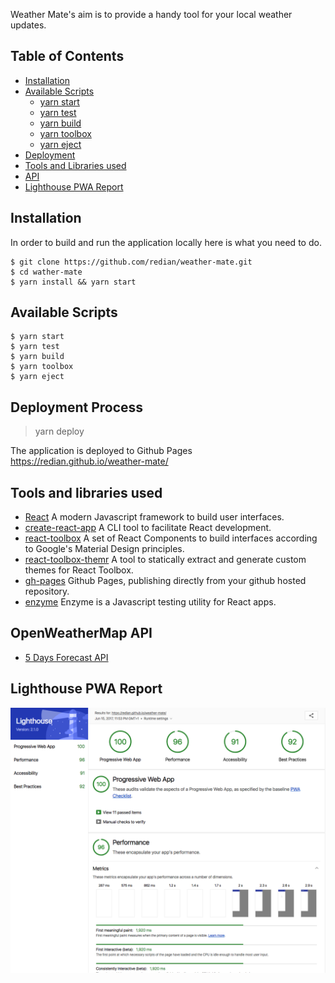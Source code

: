Weather Mate's aim is to provide a handy tool for your local weather updates.

## Table of Contents

- [Installation](#installation)
- [Available Scripts](#available-scripts)
  - [yarn start](#yarn-start)
  - [yarn test](#yarn-test)
  - [yarn build](#yarn-build)
  - [yarn toolbox](#yarn-toolbox)
  - [yarn eject](#yarn-eject)
- [Deployment](#deployment)
- [Tools and Libraries used](#tool-libraries-used)
- [API](#openweathermap-api)
- [Lighthouse PWA Report](#lighthouse-pwa-report)

## Installation

In order to build and run the application locally here is what you need to do.
```
$ git clone https://github.com/redian/weather-mate.git
$ cd wather-mate
$ yarn install && yarn start
```

## Available Scripts
```
$ yarn start
$ yarn test
$ yarn build
$ yarn toolbox
$ yarn eject
```

## Deployment Process
> yarn deploy

The application is deployed to Github Pages https://redian.github.io/weather-mate/


## Tools and libraries used
- [React](https://facebook.github.io/react/) A modern Javascript framework to build user interfaces.
- [create-react-app](https://github.com/facebookincubator/create-react-app) A CLI tool to facilitate React development.
- [react-toolbox](https://github.com/react-toolbox/react-toolbox) A set of React Components to build interfaces according to Google's Material Design principles.
- [react-toolbox-themr](https://github.com/react-toolbox/react-toolbox-themr) A tool to statically extract and generate custom themes for React Toolbox.
- [gh-pages](https://pages.github.com/) Github Pages, publishing directly from your github hosted repository.
- [enzyme](http://airbnb.io/enzyme/) Enzyme is a Javascript testing utility for React apps.

## OpenWeatherMap API 
- [5 Days Forecast API](http://openweathermap.org/forecast5)

## Lighthouse PWA Report 
![Lighthouse PWA](public/images/lighthouse-15th-june.png "Report on 15th of June 2017")
